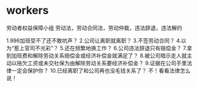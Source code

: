 # workers
劳动者权益保障小组
劳动法，劳动合同法，劳动仲裁，违法辞退，违法解约

1.996加班受不了还不敢吭声？
2.公司让离职就离职？
3.不签劳动合同？
4.以为“惹上官司不光彩”？
5.还在频繁地换工作？
6.公司违法辞退只有赔偿金？
7.拿到加班费和解除劳动关系赔偿金或经济补偿金就满足了？
8.被公司暗示走人就主动以拖欠工资或未交社保为由解除劳动关系要经济补偿金？
9.证据在公司手里法律一定会保护你？
10.已经离职了和公司再也没毛钱关系了？
不！看看法律怎么说！
